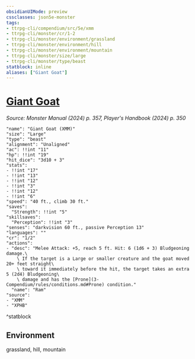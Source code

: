 ```yaml
---
obsidianUIMode: preview
cssclasses: json5e-monster
tags:
- ttrpg-cli/compendium/src/5e/xmm
- ttrpg-cli/monster/cr/1-2
- ttrpg-cli/monster/environment/grassland
- ttrpg-cli/monster/environment/hill
- ttrpg-cli/monster/environment/mountain
- ttrpg-cli/monster/size/large
- ttrpg-cli/monster/type/beast
statblock: inline
aliases: ["Giant Goat"]
---
```

# [Giant Goat](3-Compendium\bestiary\beast/giant-goat-xmm.md)
*Source: Monster Manual (2024) p. 357, Player's Handbook (2024) p. 350*  

```statblock
"name": "Giant Goat (XMM)"
"size": "Large"
"type": "beast"
"alignment": "Unaligned"
"ac": !!int "11"
"hp": !!int "19"
"hit_dice": "3d10 + 3"
"stats":
- !!int "17"
- !!int "13"
- !!int "12"
- !!int "3"
- !!int "12"
- !!int "6"
"speed": "40 ft., climb 30 ft."
"saves":
  "Strength": !!int "5"
"skillsaves":
  "Perception": !!int "3"
"senses": "darkvision 60 ft., passive Perception 13"
"languages": ""
"cr": "1/2"
"actions":
- "desc": "Melee Attack: +5, reach 5 ft. Hit: 6 (1d6 + 3) Bludgeoning damage.\
    \ If the target is a Large or smaller creature and the goat moved 20+ feet straight\
    \ toward it immediately before the hit, the target takes an extra 5 (2d4) Bludgeoning\
    \ damage and has the [Prone](3-Compendium/rules/conditions.md#Prone) condition."
  "name": "Ram"
"source":
- "XMM"
- "XPHB"
```
^statblock

## Environment

grassland, hill, mountain